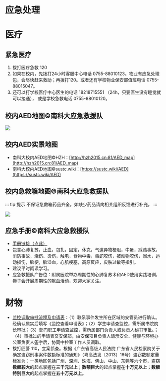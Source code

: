 # 应急处理

# 医疗

## 紧急医疗
1. 拨打医疗急救 120
2. 如果在校内，先拨打24小时客服中心电话 0755-88010123。物业有应急处理包，会尽快赶来救助；再拨打120。或者还有学校物业保安部值班电话 0755-88015047。
3. 还可以打学校医疗中心医生的电话 18218715551 （24h，只要医生没有睡觉就可以接通），
或是学校急救电话 0755-88010120。

## 校内AED地图©南科大应急救援队

<a data-fancybox title="## 校内AED地图©南科大应急救援队" href="https://mirrors.sustech.edu.cn/git/sustech-online/sustech-online-ng/-/raw/master/docs/emergency/AED地图_救援队地图组.jpg">![](./AED地图_救援队地图组.jpg)</a>

## 校内AED实景地图
* 南科大校内AED地图©HZH：[http://hzh2015.cn:81/AED_map](http://hzh2015.cn:81/AED_map)
* 南科大校内AED地图©sustc.wiki：[https://sustc.wiki/AED](https://sustc.wiki/AED)

## 校内急救箱地图©南科大应急救援队

::: tip 提示
不保证急救箱药品齐全，如缺少药品请向相关组织反馈进行补充。
:::

<a data-fancybox title="## 校内急救箱地图©南科大应急救援队" href="https://mirrors.sustech.edu.cn/git/sustech-online/sustech-online-ng/-/raw/master/docs/emergency/急救箱地图_救援队地图组.jpg">![](./急救箱地图_救援队地图组.jpg)</a>

## 应急手册©南科大应急救援队

* [手册链接（点此）](https://mirrors.sustech.edu.cn/git/sustech-online/sustech-online-ng/-/raw/master/docs/emergency/应急手册Emergency_manual2020.pdf)
* 包含心肺复苏，止血，包扎，固定，休克，气道异物梗阻，中暑，踩踏事故，消防事故，烧伤、烫伤，触电，食物中毒，毒蛇咬伤，被动物咬伤，溺水，运动损伤，脑梗，脑溢血，心肌梗塞，高原反应，皮肤过敏等指引。
* 建议平时阅读学习。
* 应急救援队广告位：附属医院举办周期性的心肺复苏术和AED使用实践培训，狮子会开展周期性的献血活动，欢迎大家关注。

# 财物

* [监控调取审批流程及申请表](https://mirrors.sustech.edu.cn/git/sustech-online/sustech-online-ng/-/raw/master/docs/emergency/监控调取审批流程及申请表.pdf)：（1）联系事件发生所在区域的安管员进行确认。经确认属实后填写《监控查看申请表》；（2）学生申请查监控，需所属书院院长审批；（3）部门职工申请查监控，需所属部门负责人或负责人秘书审批。；（4）审批过的申请表交安保部，由安保项目负责人请示安全、健康与环境办公室负责人签字后，协同中控室工作人员调取。
* 拨打匪警 110，立案侦查。根据《广东省高级人民法院 广东省人民检察院关于确定盗窃刑事案件数额标准的通知》（粤高法发〔2013〕16号）盗窃数额定量标准为：一类地区包括广州、深圳、珠海、佛山、中山、东莞等六个市，盗窃**数额较大**的起点掌握在**三千元以上**；**数额巨大**的起点掌握在**十万元以上**；**数额特别巨大**的起点掌握在**五十万元以上**。